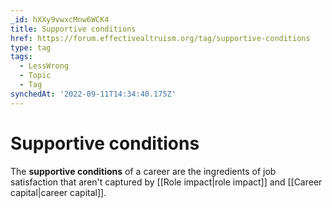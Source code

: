 ```yaml
---
_id: hXXy9vwxcMnw6WCK4
title: Supportive conditions
href: https://forum.effectivealtruism.org/tag/supportive-conditions
type: tag
tags:
  - LessWrong
  - Topic
  - Tag
synchedAt: '2022-09-11T14:34:40.175Z'
---
```

# Supportive conditions

The **supportive conditions** of a career are the ingredients of job satisfaction that aren't captured by [[Role impact|role impact]] and [[Career capital|career capital]].